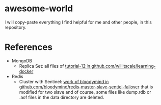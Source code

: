 # awesome-world
I will copy-paste everything I find helpful for me and other people, in this repository.

# References
- MongoDB
  - Replica Set: all files of [tutorial-12 in github.com/willitscale/learning-docker](https://github.com/willitscale/learning-docker/tree/master/tutorial-12)
- Redis
  - Cluster with Sentinel: [work of bloodymind in github.com/bloodymind/redis-master-slave-sentiel-failover](https://github.com/bloodymind/redis-master-slave-sentiel-failover) that is modified for two slave and of course, some files like dump.rdb or .aof files in the data directory are deleted.
